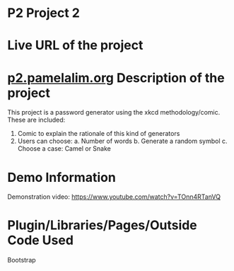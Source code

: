 P2 Project 2
=============
Live URL of the project
=======================
<a href="http://p2.pamelalim.org" target="_blank"> p2.pamelalim.org</a>
Description of the project
===========================
This project is a password generator using the xkcd methodology/comic. 
These are included:
1. Comic to explain the rationale of this kind of generators
2. Users can choose: 
	a. Number of words
	b. Generate a random symbol
	c. Choose a case: Camel or Snake
	
Demo Information
================
Demonstration video:
https://www.youtube.com/watch?v=TOnn4RTanVQ

Plugin/Libraries/Pages/Outside Code Used
========================================
Bootstrap
